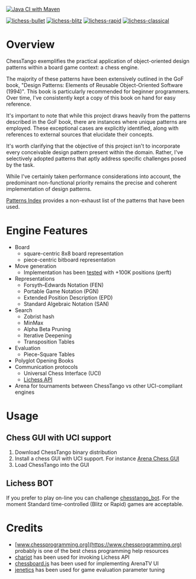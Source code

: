 [![Java CI with Maven](https://github.com/mcoria/chesstango/actions/workflows/maven.yml/badge.svg)](https://github.com/mcoria/chesstango/actions/workflows/maven.yml)


[![lichess-bullet](https://lichess.org/@/chesstango_bot/perf/bullet)](https://lichess.org/@/chesstango_bot/perf/bullet)
[![lichess-blitz](https://lichess.org/@/chesstango_bot/perf/blitz)](https://lichess.org/@/chesstango_bot/perf/blitz)
[![lichess-rapid](https://lichess.org/@/chesstango_bot/perf/rapid)](https://lichess.org/@/chesstango_bot/perf/rapid)
[![lichess-classical](https://lichess.org/@/chesstango_bot/perf/classical)](https://lichess.org/@/chesstango_bot/perf/classical)


# Overview
ChessTango exemplifies the practical application of object-oriented design patterns within a board game context: a chess engine.

The majority of these patterns have been extensively outlined in the GoF book, "Design Patterns: Elements of Reusable Object-Oriented Software (1994)". This book is particularly recommended for beginner programmers. Over time, I've consistently kept a copy of this book on hand for easy reference.

It's important to note that while this project draws heavily from the patterns described in the GoF book, there are instances where unique patterns are employed. These exceptional cases are explicitly identified, along with references to external sources that elucidate their concepts.

It's worth clarifying that the objective of this project isn't to incorporate every conceivable design pattern present within the domain. Rather, I've selectively adopted patterns that aptly address specific challenges posed by the task.

While I've certainly taken performance considerations into account, the predominant non-functional priority remains the precise and coherent implementation of design patterns.

[Patterns Index](PatternIndex.md) provides a non-exhaust list of the patterns that have been used.

# Engine Features
- Board
  - square-centric 8x8 board representation
  - piece-centric bitboard representation
- Move generation 
  - Implementation has been [tested](PerftMainTestSuiteResult.txt) with +100K positions (perft)
- Representations
  - Forsyth–Edwards Notation (FEN)
  - Portable Game Notation (PGN) 
  - Extended Position Description (EPD)
  - Standard Algebraic Notation (SAN)
- Search
  - Zobrist hash
  - MinMax
  - Alpha Beta Pruning
  - Iterative Deepening
  - Transposition Tables
- Evaluation
  - Piece-Square Tables
- Polyglot Opening Books
- Communication protocols
  - Universal Chess Interface (UCI)
  - [Lichess API](https://lichess.org/api)
- Arena for tournaments between ChessTango vs other UCI-compliant engines

# Usage

## Chess GUI with UCI support
1. Download ChessTango binary distribution
2. Install a chess GUI with UCI support. For instance [Arena Chess GUI](http://www.playwitharena.de/)
3. Load ChessTango into the GUI


## Lichess BOT
If you prefer to play on-line you can challenge [chesstango_bot](https://lichess.org/@/chesstango_bot).
For the moment Standard time-controlled (Blitz or Rapid) games are acceptable.


# Credits
- [www.chessprogramming.org](https://www.chessprogramming.org) probably is one of the best chess programming help resources
- [chariot](https://github.com/tors42/chariot) has been used for invoking Lichess API
- [chessboard.js](https://chessboardjs.com) has been used for implementing ArenaTV UI
- [jenetics](https://jenetics.io) has been used for game evaluation parameter tuning
